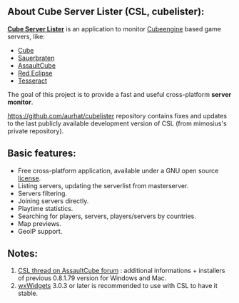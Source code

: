 ## About Cube Server Lister (CSL, cubelister):

[**Cube Server Lister**](http://cubelister.sourceforge.net/) is an application to monitor [Cubeengine](http://cubeengine.com/) based game servers, like:
 * [Cube](http://cubeengine.com/cube.php)
 * [Sauerbraten](http://sauerbraten.org/)
 * [AssaultCube](https://assault.cubers.net/)
 * [Red Eclipse](https://redeclipse.net/)
 * [Tesseract](http://tesseract.gg/)

The goal of this project is to provide a fast and useful cross-platform **server monitor**.

https://github.com/aurhat/cubelister repository contains fixes and updates to the last publicly available development version of CSL (from mimosius's private repository).

## Basic features:

 * Free cross-platform application, available under a GNU open source [license](http://cubelister.sourceforge.net/?page=license).
 * Listing servers, updating the serverlist from masterserver.
 * Servers filtering.
 * Joining servers directly.
 * Playtime statistics.
 * Searching for players, servers, players/servers by countries.
 * Map previews.
 * GeoIP support.

## Notes:

1. [CSL thread on AssaultCube forum](https://forum.cubers.net/thread-8532.html) : additional informations + installers of previous 0.8.1.79 version for Windows and Mac.
2. [wxWidgets](https://www.wxwidgets.org/) 3.0.3 or later is recommended to use with CSL to have it stable.
